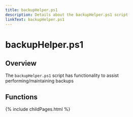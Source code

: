 ```yaml
---
title: backupHelper.ps1
description: Details about the backupHelper.ps1 script
linkText: backupHelper.ps1
---
```


# backupHelper.ps1

## Overview

The `backupHelper.ps1` script has functionality to assist performing/maintaining backups

## Functions

{% include childPages.html %}
